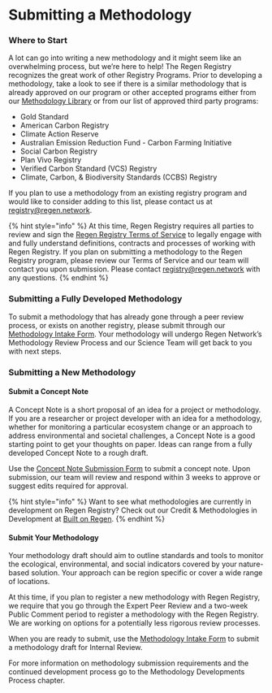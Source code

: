 # Submitting a Methodology

### Where to Start

A lot can go into writing a new methodology and it might seem like an overwhelming process, but we’re here to help! The Regen Registry recognizes the great work of other Registry Programs. Prior to developing a methodology, take a look to see if there is a similar methodology that is already approved on our program or other accepted programs either from our [Methodology Library](http://library.regen.network) or from our list of approved third party programs:

* Gold Standard
* American Carbon Registry
* Climate Action Reserve
* Australian Emission Reduction Fund - Carbon Farming Initiative
* Social Carbon Registry
* Plan Vivo Registry
* Verified Carbon Standard (VCS) Registry
* Climate, Carbon, & Biodiversity Standards (CCBS) Registry

If you plan to use a methodology from an existing registry program and would like to consider adding to this list, please contact us at registry@regen.network.

{% hint style="info" %}
At this time, Regen Registry requires all parties to review and sign the [Regen Registry Terms of Service](https://docs.google.com/document/d/1WGvPI5NjsS4WhMCL3AyRa0oHP6j2R34YByNVRo8XDkA/edit#heading=h.ew69mclrluk) to legally engage with and fully understand definitions, contracts and processes of working with Regen Registry. If you plan on submitting a methodology to the Regen Registry program, please review our Terms of Service and our team will contact you upon submission. Please contact registry@regen.network with any questions.
{% endhint %}

### Submitting a Fully Developed Methodology

To submit a methodology that has already gone through a peer review process, or exists on another registry, please submit through our [Methodology Intake Form](https://airtable.com/appzrw40tJdLBM2RS/tblwQcFn0ENeG5KXR/viwBZ1ohLmEQ84z6Z?blocks=hide). Your methodology will undergo Regen Network’s Methodology Review Process and our Science Team will get back to you with next steps.

### Submitting a New Methodology

#### Submit a Concept Note

A Concept Note is a short proposal of an idea for a project or methodology. If you are a researcher or project developer with an idea for a methodology, whether for monitoring a particular ecosystem change or an approach to address environmental and societal challenges, a Concept Note is a good starting point to get your thoughts on paper. Ideas can range from a fully developed Concept Note to a rough draft.

Use the [Concept Note Submission Form](https://airtable.com/appzrw40tJdLBM2RS/tblHsKbZwqqpScOzX/viwS3AVYBcJPXw3zH?blocks=show) to submit a concept note. Upon submission, our team will review and respond within 3 weeks to approve or suggest edits required for approval.

{% hint style="info" %}
Want to see what methodologies are currently in development on Regen Registry? Check out our Credit & Methodologies in Development at [Built on Regen](https://www.notion.so/regennetwork/Built-on-Regen-Network-c6266114116842e389258747454f9f07).
{% endhint %}

#### Submit Your Methodology

​​Your methodology draft should aim to outline standards and tools to monitor the ecological, environmental, and social indicators covered by your nature-based solution. Your approach can be region specific or cover a wide range of locations.

At this time, if you plan to register a new methodology with Regen Registry, we require that you go through the Expert Peer Review and a two-week Public Comment period to register a methodology with the Regen Registry. We are working on options for a potentially less rigorous review processes.

When you are ready to submit, use the [Methodology Intake Form](https://airtable.com/appzrw40tJdLBM2RS/tblwQcFn0ENeG5KXR/viwBZ1ohLmEQ84z6Z?blocks=hide) to submit a methodology draft for Internal Review.

For more information on methodology submission requirements and the continued development process go to the Methodology Developments Process chapter.
